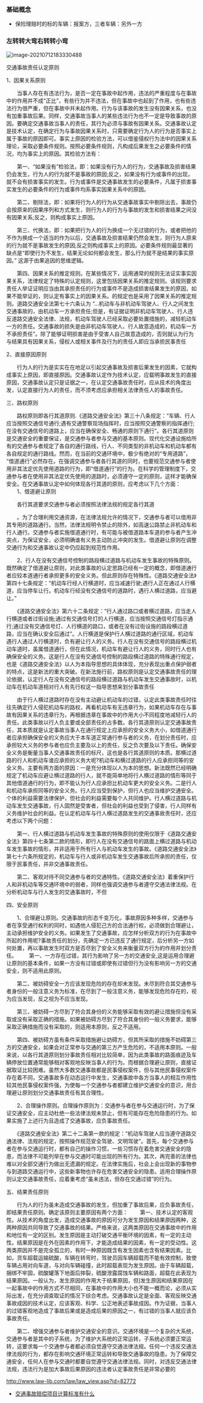 ### 基础概念

- 保险理赔时的标的车辆：报案方，三者车辆：另外一方

### 左转转大弯右转转小弯

![image-20210712183330488](D:\Dev\SrcCode\spring-boot-climbing\data-climbing-manuscripts\src\main\basic\traffic\traffice_law.assets\image-20210712183330488.png)





交通事故责任认定原则

1、因果关系原则

　　当事人存在有违法行为，是否一定在事故中起作用，违法的严重程度与在事故中的作用并不成“正比”，有些行为并不违法，但在事故中也起到了作用，也有些违法行为很严重，但在事故中并未起作用。行为与该事故的发生没有因果关系，也没有加重事故后果。同样，交通事故当事人的某些违法行为也不一定是导致事故的原因。要确定交通事故当事人的责任，其行为必须与事故有因果关系。交通事故认定是技术认定，在确定行为与事故因果关系时，只需要确定行为人的行为是否事实上属于事故的原因即可。事实上原因的检验方法，可以借鉴侵权行为法中的因果关系理论，采取必要条件规则。按照必要条件规则，凡构成后果发生之必要条件的情况，均为事实上的原因。其检验方法有：

　　第一、“如果没有”检验法，即：如果没有行为人的行为，交通事故及损害结果仍会发生，行为人的行为就不是事故的原因;反之，如果没有行为或事件的出现，就不会有损害事实的发生。行为或事件是交通事故发生的必要条件，凡属于损害事实发生的必要条件的行为或事件均系事实因果关系中的原因。

　　第二、剔除法，即：如果将行为人的行为从交通事故事实中剔除出去，事故仍会按原来的因果序列和方式发生，则行为人的行为与事故的发生和损害结果之间没有因果关系;反之，则构成事实上原因。

　　第三、代换法，即：如果把行为人的行为换成一个无过错的行为，或者把他的不作为换成一个适当的作为以后，交通事故及损害结果仍然会发生，则行为人原来的行为就不是事故发生的原因;反之则构成事实上的原因。必要条件规则最显著的缺点是“即使行为不发生，结果无论如何都会发生，那么行为就不是结果的事实原因。” 这源于由果追因的思维逻辑。

　　第四、因果关系的推定规则。在某些情况下，运用通常的规则无法证实事实因果关系，法律规定了特殊的认定规则，这里包括因果关系的推定规则。该规则要求责任人举证证明应当由其承担责任的行为或事件不是造成损害结果发生的原因，如果不能举证的，则认定有事实上的因果关系。的规定也是采用了因果关系的推定规则。道路交通安全法第七十六条认为 “…机动车与非机动车驾驶人、行人之间发生交通事故的，由机动车一方承担责任;但是，有证据证明非机动车驾驶人、行人违反道路交通安全法律、法规，机动车驾驶人已经采取必要处置措施的，减轻机动车一方的责任。交通事故的损失是由非机动车驾驶人、行人故意造成的，机动车一方不承担责任”。除了能够证明损害是由于受害人自己故意造成的，否则就认为行为与结果具有因果关系，侵权人或相关事件及行为的责任人即应当承担民事责任



2、直接原因原则

　　行为人的行为是实实在在地足以引起交通事故及损害后果发生的因素，它就构成事实上原因，即直接原因。交通事故认定作为技术认定，应载明事故发生的直接原因，交通事故认定只是证据之一，在认定交通事故责任时，应从技术的角度出发，认定直接行为人的责任，而不须考虑应承担相关法律责任人的事故责任。

三、路权原则


　　路权原则即各行其道原则.《道路交通安全法》第三十八条规定：“车辆、行人应当按照交通信号通行;遇有交通警察现场指挥时，应当按照交通警察的指挥通行;在没有交通信号的道路上，应当在确保安全、畅通的原则下通行”。各行其道原则是交通安全的重要保证，是交通参与者参与交通的基本原则。现代化交通设施给所有的交通参与者规定了各自的通行路线，行人、不同类型的非机动车和机动车都有各自规定的通行路线。然而，在当前的交通环境中，极少有绝对的“专用道路”， “借道通行”必然存在。在强调交通参与者各行其道的同时，也要规范交通参与者使用非其法定优先使用道路的行为，即“借道通行”的行为。在科学的管理制度下，交通参与者在使用非其法定优先使用的道路时，必须遵守一定的原则，这样才能确保安全。在交通事故认定中如何体现各行其道的原则，应考虑以下几个方面：
　　1、借道避让原则

　　各行其道要求交通参与者必须按照法律法规的规定各行其道

　　。为了合理利用交通资源，在法律法规允许的情况下，交通参与者可以借用非其专用的道路通行。当然，法律法规明令禁止的除外，如高速公路禁止非机动车和行人通行。交通参与者实施借道通行时，有可能与被借道路本车道的参与者产生冲突点，为保证安全，必须明确谁有义务主动防止冲突的发生。借道避让原则在调整交通行为和交通事故认定中仍应起到规范性作用。

　　2、行人在没有交通信号控制的路段横过道路与机动车发生事故的特殊原则。既然确定了借道避让原则，对此类事故的认定思路已经有一定的概念，即借道通行者应较本道通行者承担更多的安全义务。但此原则存在特殊性。《道路交通安全法》第四十七条规定：“机动车行经人行横道时，应当减速行驶;遇行人正在通过人行横道，应当停车让行。机动车行经没有交通信号的道路时，遇行人横过道路，应当避让。”

　　《道路交通安全法》第六十二条规定：“行人通过路口或者横过道路，应当走人行横道或者过街设施;通过有交通信号灯的人行横道，应当按照交通信号灯指示通行;通过没有交通信号灯、人行横道的路口，或者在没有过街设施的路段横过道路，应当在确认安全后通过”。人行横道是保护行人横过道路的通行区域，机动车遇行人通过人行横道时，负有避让行人的义务。行人在没有交通信号的路段横过机动车道时，虽属借道通行，但在此情况，机动车有避让行人的义务，同时行人也有确保安全的义务。这是行人在没有交通信号控制的路段横过道路的特殊通行规定，也是《道路交通安全法》以人为本指导思想的具体体现，充分表现出重点保护弱者的特点，这是新法的重大突破。在新法施行前，路权原则是认定交通事故责任的理论依据，认定行人在没有交通信号的路段横过道路与机动车发生交通事故时，以机动车在机动车道相对行人有先行权这一指导思想来划分事故责任

　　由于行人横过道路时存在没有主动避让机动车的过错，认定此类事故责任时往往先确定行人侵犯机动车的路权，再看机动车有无违章行为，如果机动车存在与事故有因果关系的违章行为，再根据违章在事故中的作用大小不同程度地减轻行人的责任。此类事故以行人负主要或全部责任的占多数。各行其道原则认定交通事故责任，其本质就是认定事故当事人在通行规定上应承担的安全义务大小，如借道通行者应承担确保安全的义务应大于本车道正常通行参与者的义务，在划分责任时，应承担较大义务的参与者也应负主要及以上的责任，反之负次要及以下责任。确保安全义务是衡量当事人交通事故责任的标尺，这也是各行其道原则的本质。那横过道路的行人和机动车谁应承担的义务大呢?机动车和横过道路的行人应承担同等的安全义务。主要有两方面的原因：一是充分体现以人为本的思想。新法既然已经明确规定了机动车应避让横过道路的行人，就不能简单地将行人横过道路的情形等同于其他借道通行的行为，即不能认为行人应承担比机动车更大的安全义务。二是行人和机动车承担同等的安全义务。行人应当受到保护，但行人也应当维护交通安全。个体的利益需要法律保护，但社会的利益需要每个人共同维护。行人横过道路与机动车发生交通事故，行人固然是受害者，但社会的利益也受到了侵害，行人同样有义务维护社会的利益。在认定机动车与行人横过道路发生的交通事故责任时，还应考虑以下两个问题：

　　第一、行人横过道路与机动车发生事故的特殊原则的使用仅限于《道路交通安全法》第四十七条第二款的情形，即行人在没有交通信号的路面上横过道路与机动车发生事故的情形，并非适用于所有行人与机动车发生的事故。《道路交通安全法》第七十六条所规定的，机动车与行人或非机动车发生交通事故后所承担的责任，仅限于民事责任，并非交通事故责任。

　　第二、客观对待不同交通参与者的交通特性。《道路交通安全法》着重保护行人和非机动车等交通环境中的弱者，同样也强调交通参与者遵守交通法律法规。在分析机动车与行人发生的交通事故时，不但

四、安全原则


　　1、合理避让原则。交通事故的形态千变万化，事故原因多种多样，交通参与者在享受通行权利的同时，如遇他人侵犯己方的合法通行权，必须做到合理避让，主动承担维护安全的义务。如果发生了交通事故，应怎样分析双方的行为在事故中所起的作用呢?事故责任的划分，先确定一方已违反了通行规定，后分析另一方如何处置，再以事故发生时双方是否尽到了安全义务来衡量双方行为的作用并划分责任。
　　第一、一方存在过错，其行为影响了另一方的交通安全,这是运用合理避让原则的基本条件，如果一方没有过错或即使有过错但行为没有影响另一方的交通安全，则不适用此原则。

　　第二、被妨碍安全一方应该发现危险的存在却未发现。未尽到符合其交通参与者身份的一般注意义务为标准，在尽到了一般注意义务，能够发现危险存在的，视为应当发现，反之视为不应当发现。

　　第三、被妨碍一方尽到了符合其身份的义务能够采取有效的避让措施但没有采取或没有采取正确的措施。如果被妨碍方尽到了符合其身份的一般义务要求，能够采取正确措施而没有采取的，则适用本原则，反之不适用。

　　第四、被妨碍方虽有条件采取措施避让妨碍方，但其所采取的措施不妨碍第三方的交通安全，如果会对正常参与交通的第三方产生危险的，不适用本原则。一般来说，以各行其道原则划分事故责任相对比较简单，因为此类事故的路面痕迹及车辆停放位置通常能够相对客观地反映当事人的行为。而根据合理避让原则，直接证据取证比较困难。虽然大多数交通事故都是民事侵权案件，但与其他民事侵权案件存在着不同，交通事故多在动态运行中发生，交通事故中各方当事人的相互作用性较其他民事侵权案件强，为使每一个交通参与者都建立维护交通安全的意识，用合理避让原则划分交通事故责任有其合理性。

　　2、合理操作原则。合理操作原则为：交通参与者在参与交通运行时，为了保证交通安全，应主动杜绝一些法律法规未禁止，但有可能存在危险隐患的行为。如果实施了上述行为且造成了交通事故，应负事故责任。

　　《道路交通安全法》第二十二条第一款的规定：“机动车驾驶人应当遵守道路交通法律、法规的规定，按照操作规范安全驾驶、文明驾驶”。首先，每个交通参与者在参与交通运行时，都有自己的操作习惯，一些习惯存在着危害交通安全的隐患，而法律不可能列举在参与交通时可能出现的所有行为。其次，再完善的法律也难以对全部交通行为做出无遗漏的规定。在法律实施后，社会上会出现新的事物参与到道路交通运行中，这些新事物也许存在危害交通安全的隐患。适用合理操作原则认定交通事故责任，应着重考虑“虽未违法，但存在交通过错”的行为。

五、结果责任原则


　　行为人的行为虽未造成交通事故的发生，但加重了事故后果，应负事故责任，即结果责任原则。确定该原则主要原因有两个方面：
　　第一、技术认定的客观性。从技术的角度出发，造成交通事故的原因可分为发生原因和结果原因两种，这两种原因共同导致了交通事故的结果。严格来说，这两类原因在交通事故中的作用和地位有一定的区别。发生原因是主动打破交通平衡环境的因素，有一定的主动性。结果原因是在外在因素的作用下，才能造成结果的因素，有一定的受动性。这两类原因并不是完全孤立的，有时一种原因既含有发生因素也含有结果因素。比如，货车超载运输硫酸，车辆在转弯时，驾驶员因车辆超载而不能有效控制，致使车辆占用对向车道，与对向车辆碰撞，此时超载表现为发生原因。由于车辆超载，捆绑不牢固，硫酸罐落下地面后摔裂，硫酸泄露腐蚀车辆和路面，超载在此表现为结果原因。一般认为，发生原因的作用大于结果原因，但]发生原因和结果原因在一起事故中的作用方式不尽相同，在事故中的作用大小也不能一概而论，必须从实际出发，在充分调查取证的情况下综合考虑。交通事故认定是全面、客观反映交通事故成因的技术认定，应该客观、科学、公正地表述事故成因。作为证据，当事人的过错客观地造成了事故后果或是造成后果的原因之一，有过错的当事人就应该负事故责任。

　　第二、增强交通参与者维护交通安全的意识。交通环境是一个复杂的大系统，交通参与者是其中的子系统，为了维护大系统的正常运转，子系统必须要正常运转，这要求每一个交通参与者都必须自觉遵守交通法律法规。任何一个违反交通法律法规的行为，都存在影响交通环境正常运转和导致交通事故的隐患。为了保障交通安全，任何人在参与交通时都要自觉遵守交通法律法规。同时，对违反交通法律法规，违法行为是加大事故后果原因的违法者认定事故责任是非常必要的





http://www.law-lib.com/law/law_view.asp?id=82772

- [交通事故赔偿项目计算标准有什么](https://www.66law.cn/laws/130195.aspx)